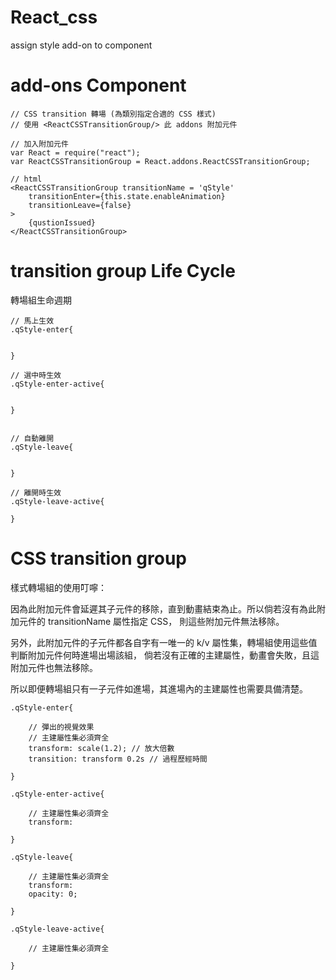 # React_css
assign style add-on to component


# add-ons Component

    // CSS transition 轉場 (為類別指定合適的 CSS 樣式)
    // 使用 <ReactCSSTransitionGroup/> 此 addons 附加元件

    // 加入附加元件
    var React = require("react");
    var ReactCSSTransitionGroup = React.addons.ReactCSSTransitionGroup;

    // html 
    <ReactCSSTransitionGroup transitionName = 'qStyle'
        transitionEnter={this.state.enableAnimation}
        transitionLeave={false}
    >
        {qustionIssued}
    </ReactCSSTransitionGroup>


# transition group Life Cycle

轉場組生命週期

    // 馬上生效
    .qStyle-enter{


    }

    // 選中時生效
    .qStyle-enter-active{


    }


    // 自動離開
    .qStyle-leave{


    }

    // 離開時生效
    .qStyle-leave-active{

    }


# CSS transition group

樣式轉場組的使用叮嚀：

因為此附加元件會延遲其子元件的移除，直到動畫結束為止。所以倘若沒有為此附加元件的 transitionName 屬性指定 CSS，
則這些附加元件無法移除。

另外，此附加元件的子元件都各自字有一唯一的 k/v 屬性集，轉場組使用這些值判斷附加元件何時進場出場該組，
倘若沒有正確的主建屬性，動畫會失敗，且這附加元件也無法移除。

所以即便轉場組只有一子元件如進場，其進場內的主建屬性也需要具備清楚。


    .qStyle-enter{

        // 彈出的視覺效果
        // 主建屬性集必須齊全
        transform: scale(1.2); // 放大倍數
        transition: transform 0.2s // 過程歷經時間

    }

    .qStyle-enter-active{
        
        // 主建屬性集必須齊全
        transform:

    }

    .qStyle-leave{
    
        // 主建屬性集必須齊全
        transform:
        opacity: 0;

    }

    .qStyle-leave-active{
    
        // 主建屬性集必須齊全

    }
